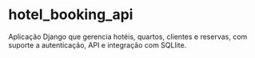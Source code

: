 # hotel_booking_api
Aplicação Django que gerencia hotéis, quartos, clientes e reservas, com suporte a autenticação, API e integração com SQLlite.
